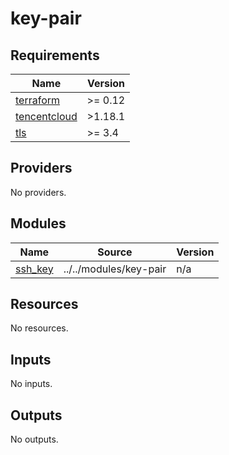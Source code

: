 # key-pair

<!-- BEGINNING OF PRE-COMMIT-TERRAFORM DOCS HOOK -->
## Requirements

| Name | Version |
|------|---------|
| <a name="requirement_terraform"></a> [terraform](#requirement\_terraform) | >= 0.12 |
| <a name="requirement_tencentcloud"></a> [tencentcloud](#requirement\_tencentcloud) | >1.18.1 |
| <a name="requirement_tls"></a> [tls](#requirement\_tls) | >= 3.4 |

## Providers

No providers.

## Modules

| Name | Source | Version |
|------|--------|---------|
| <a name="module_ssh_key"></a> [ssh\_key](#module\_ssh\_key) | ../../modules/key-pair | n/a |

## Resources

No resources.

## Inputs

No inputs.

## Outputs

No outputs.
<!-- END OF PRE-COMMIT-TERRAFORM DOCS HOOK -->
